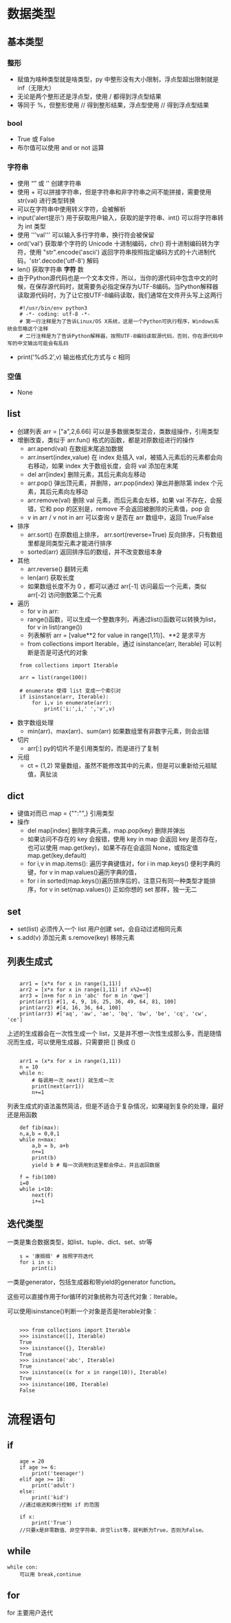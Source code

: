 # 数据类型
## 基本类型
### 整形
- 赋值为啥种类型就是啥类型，py 中整形没有大小限制，浮点型超出限制就是 inf（无限大）
- 无论是两个整形还是浮点型，使用 / 都得到浮点型结果
- 等同于 %，但整形使用 // 得到整形结果，浮点型使用 // 得到浮点型结果

### bool
- True 或 False
- 布尔值可以使用 and or not 运算

### 字符串
- 使用 “” 或 '' 创建字符串
- 使用 + 可以拼接字符串，但是字符串和非字符串之间不能拼接，需要使用 str(val) 进行类型转换
- 可以在字符串中使用转义字符，会被解析
- input('alert提示') 用于获取用户输入，获取的是字符串、int() 可以将字符串转为 int 类型
- 使用 '''val''' 可以输入多行字符串，换行符会被保留
- ord('val') 获取单个字符的 Unicode 十进制编码，chr() 将十进制编码转为字符，使用 "str".encode('ascii') 返回字符串按照指定编码方式的十六进制代码，'str'.decode('utf-8') 解码
- len() 获取字符串 **字符** 数
- 由于Python源代码也是一个文本文件，所以，当你的源代码中包含中文的时候，在保存源代码时，就需要务必指定保存为UTF-8编码。当Python解释器读取源代码时，为了让它按UTF-8编码读取，我们通常在文件开头写上这两行

```
    #!/usr/bin/env python3  
    # -*- coding: utf-8 -*-
    # 第一行注释是为了告诉Linux/OS X系统，这是一个Python可执行程序，Windows系统会忽略这个注释
    # 二行注释是为了告诉Python解释器，按照UTF-8编码读取源代码，否则，你在源代码中写的中文输出可能会有乱码
```
- print('%d5.2',v) 输出格式化方式与 c 相同

### 空值
- None

## list
- 创建列表 arr = ["a",2,6.66] 可以是多数据类型混合，类数组操作，引用类型
- 增删改查，类似于 arr.fun() 格式的函数，都是对原数组进行的操作
    - arr.apend(val) 在数组末尾追加数据
    - arr.insert(index,value) 在 index 处插入 val，被插入元素后的元素都会向右移动，如果 index 大于数组长度，会将 val 添加在末尾
    - del arr[index] 删除元素，其后元素向左移动
    - arr.pop() 弹出顶元素，并删除，arr.pop(index) 弹出并删除第 index 个元素，其后元素向左移动
    - arr.remove(val) 删除 val 元素，而后元素会左移，如果 val 不存在，会报错，它和 pop 的区别是，remove 不会返回被删除的元素值，pop 会
    - v in arr / v not in arr 可以查询 v 是否在 arr 数组中，返回 True/False
- 排序
    - arr.sort() 在原数组上排序， arr.sort(reverse=True) 反向排序，只有数组里都是同类型元素才能进行排序
    - sorted(arr) 返回排序后的数组，并不改变数组本身
- 其他
    - arr.reverse() 翻转元素
    - len(arr) 获取长度
    - 如果数组长度不为 0 ，都可以通过 arr[-1] 访问最后一个元素，类似 arr[-2] 访问倒数第二个元素
- 遍历
    - for v in arr:
    - range()函数，可以生成一个整数序列，再通过list()函数可以转换为list，for v in list(range())
    - 列表解析 arr = [value**2 for value in range(1,11)]、**2 是求平方
    - from collections import Iterable，通过 isinstance(arr, Iterable) 可以判断是否是可迭代的对象

```
    from collections import Iterable

    arr = list(range(100))

    # enumerate 使得 list 变成一个索引对
    if isinstance(arr, Iterable):
        for i,v in enumerate(arr): 
            print('i:',i,' ','v',v)
```

- 数字数组处理
    - min(arr)、max(arr)、sum(arr) 如果数组里有非数字元素，则会出错
- 切片
    - arr[:] py的切片不是引用类型的，而是进行了复制
- 元组
    - ct = (1,2) 常量数组，虽然不能修改其中的元素，但是可以重新给元祖赋值，真扯淡


## dict
- 键值对而已 map = {"":"",} 引用类型
- 操作
    - del map[index] 删除字典元素，map.pop(key) 删除并弹出
    - 如果访问不存在的 key 会报错，使用 key in map 会返回 key 是否存在，也可以使用 map.get(key)，如果不存在会返回 None，或指定值 map.get(key,default)
    - for i,v in map.items(): 遍历字典键值对，for i in map.keys() 便利字典的键，for v in map.values()遍历字典的值，
    - for i in sorted(map.keys())遍历排序后的，注意只有同一种类型才能排序，for v in set(map.values()) 正如你想的 set 那样，独一无二

## set
- set(list) 必须传入一个 list 用户创建 set，会自动过滤相同元素
- s.add(v) 添加元素 s.remove(key) 移除元素

## 列表生成式
```

    arr1 = [x*x for x in range(1,11)]
    arr2 = [x*x for x in range(1,11) if x%2==0]
    arr3 = [n+m for n in 'abc' for m in 'qwe']
    print(arr1) #[1, 4, 9, 16, 25, 36, 49, 64, 81, 100]
    print(arr2) #[4, 16, 36, 64, 100]
    print(arr3) #['aq', 'aw', 'ae', 'bq', 'bw', 'be', 'cq', 'cw', 'ce']

```

上述的生成器会在一次性生成一个 list，又是并不想一次性生成那么多，而是随情况而生成，可以使用生成器，只需要把 [] 换成 ()

```

    arr1 = (x*x for x in range(1,11))
    n = 10
    while n:
        # 每调用一次 next() 就生成一次
        print(next(arr1))
        n+=1

```

列表生成式的语法虽然简洁，但是不适合于复杂情况，如果碰到复杂的处理，最好还是用函数
```
    def fib(max):
    n,a,b = 0,0,1
    while n<max:
        a,b = b, a+b
        n+=1
        print(b)
        yield b # 每一次调用到这里都会停止，并且返回数据
    
    f = fib(100)
    i=0
    while i<10:
        next(f)
        i+=1 

```


## 迭代类型
一类是集合数据类型，如list、tuple、dict、set、str等
```
    s = '康搁搁' # 按照字符迭代
    for i in s:
        print(i)
```

一类是generator，包括生成器和带yield的generator function。

这些可以直接作用于for循环的对象统称为可迭代对象：Iterable。

可以使用isinstance()判断一个对象是否是Iterable对象：
```

    >>> from collections import Iterable
    >>> isinstance([], Iterable)
    True
    >>> isinstance({}, Iterable)
    True
    >>> isinstance('abc', Iterable)
    True
    >>> isinstance((x for x in range(10)), Iterable)
    True
    >>> isinstance(100, Iterable)
    False

```

# 流程语句
## if

```
    age = 20
    if age >= 6:
        print('teenager')
    elif age >= 18:
        print('adult')
    else:
        print('kid')
    //通过缩进和换行控制 if 的范围

    if x:
        print('True')
    //只要x是非零数值、非空字符串、非空list等，就判断为True，否则为False。
```

## while
    while con:
        可以用 break,continue

## for
for 主要用户迭代
